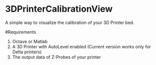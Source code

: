 # 3DPrinterCalibrationView
A simple way to visualize the calibration of your 3D Printer bed.

#Requirements
1. Octave or Matlab
2. A 3D Printer with AutoLevel enabled (Current version works only for Delta printers)
3. The output data of Z-Probes of your printer
